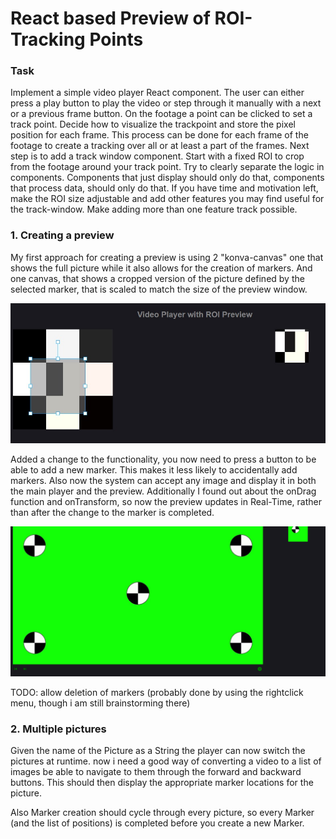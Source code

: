 # React based Preview of ROI-Tracking Points

### Task

Implement a simple video player React component. The user can either press a play button to play the video or step through it manually with a next or a previous frame button. On the footage a point can be clicked to set a track point. Decide how to visualize the trackpoint and store the pixel position for each frame. This process can be done for each frame of the footage to create a tracking over all or at least a part of the frames. Next step is to add a track window component. Start with a fixed ROI to crop from the footage around your track point. Try to clearly separate the logic in components. Components that just display should only do that, components that process data, should only do that. If you have time and motivation left, make the ROI size adjustable and add other features you may find useful for the track-window. Make adding more than one feature track possible.

### 1. Creating a preview

My first approach for creating a preview is using 2 "konva-canvas" one that shows the full picture while it also allows for the creation of markers. And one canvas, that shows a cropped version of the picture defined by the selected marker, that is scaled to match the size of the preview window.

![first_iteration_preview.jpg](./images/first_iteration_preview.jpg)

Added a change to the functionality, you now need to press a button to be able to add a new marker. This makes it less likely to accidentally add markers.
Also now the system can accept any image and display it in both the main player and the preview. Additionally I found out about the onDrag function and onTransform, so now the preview updates in Real-Time, rather than after the change to the marker is completed.

![Preview_with_Buttons.png](./images/Preview_with_Buttons.png)

TODO: allow deletion of markers (probably done by using the rightclick menu, though i am still brainstorming there)

### 2. Multiple pictures

Given the name of the Picture as a String the player can now switch the pictures at runtime. now i need a good way of converting a video to a list of images be able to navigate to them through the forward and backward buttons. This should then display the appropriate marker locations for the picture.

Also Marker creation should cycle through every picture, so every Marker (and the list of positions) is completed before you create a new Marker.
